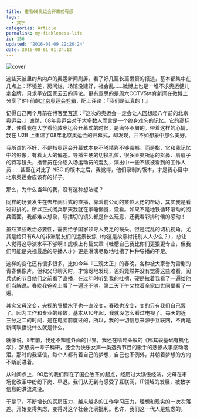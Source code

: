 ```yaml
---
title: 重看08奥运会开幕式有感
tags:
  - 文字
categories: Article
permalink: my-fickleness-life
id: 156
updated: '2016-08-09 22:20:24'
date: 2016-08-01 01:24:12
---
```


![cover](https://cat.yufan.me/cats/2016-08-01_2016080101.jpg)

这些天被里约热内卢的奥运新闻刷屏。看了好几篇长篇累赘的报道，基本都集中在几点上：环境差，房间烂，场馆没建好，社会乱……微博上也是一堆不求奥运健儿拿金牌，只求平安回家云云的评论。更有意思的是周六CCTV5体育新闻在微博上分享了8年前的[北京奥运会剪辑](http://weibo.com/1750822455/E1gIp3STd)，配上评论：『我们是认真的！』

记得自己两个月前在博客里[写道](https://yufan.me/primary-school-student)：『这次的奥运会一定会让人回想起八年前的北京奥运会。』诚然，08年奥运会对于大多数人而言是一个终身难忘的记忆。它的高标准，使得我在大学看伦敦奥运会开幕式的时候，是满怀不屑的。带着这样的心情，我在 U2B 上重温了08年北京奥运会的开幕式，却发现，并不如想象中那么美好。

<!--more-->

我所谓的不好，不是指奥运会开幕式本身不够精彩不够震撼。而是指，它和我记忆中的影像，有着太大的偏差。导播生硬的切换机位，很多匪夷所思的抠鼻、扇扇子的特写镜头，播音员在介绍入场运动员的混乱，演出中一些不该被看到的工作人员……甚至在对比了 NBC 的版本之后，我觉得，他们录制的版本，才是我心目中北京奥运会应该有的样子。

那么，为什么当年的我，没有这种想法呢？

同样的场景发生在去年阅兵式的直播，靠着前公司的某位大佬的帮助，其实我是看过彩排的。所以正式阅兵那天我就在家睡懒觉，没看。如果不是地铁循环滚动的阅兵画面，我都难以想象，导播切的镜头都是什么玩意，还我看彩排时候的感动！

虽然某些政治必要性，需要给予国家领导人充足的镜头。但是混乱的切机视角，尤其是给只有6人的非洲朋友们的远景长焦（你这是故意衬托别人人少么？），总让人觉得这导演水平不够啊！虎嗅上有篇文章《吐槽自己我比你们更狠更专业，但我们可能是央视最后的导播人才》更是淋漓尽致地吐槽了种种导播的不足。

这样的变化还有很多很多，比如今年『三观太正』的春晚，各种被大家誉为雷剧的青春偶像片。但和父母聊天时，才惊讶地发现，爸妈竟然并没有觉得这些难看，阅兵式的节目他们之前看了直播，在过年时听到我的吐槽，硬是拉着我看了一遍给他们当解说。春晚我爸晚上看了一遍还不够，第二天下午又拉着全家四世同堂看了一遍。

其实父母没变，央视的导播水平也一直没变，春晚也没变，变的只有我们自己罢了。因为工作和专业的缘故，基本从10年起，我就没怎么看过电视了。每天的近三分之二的时间，是在电脑前度过的，所以，我的一切信息来源于互联网，不再是新闻联播说什么就是什么。

就像说，8年前，我还不知道外面的世界，我还在啃砖头般的《邢其毅基础有机化学》，梦想搞一辈子科研，还会为快乐女声一类选秀节目的歌手的悲惨故事感动落泪。那时的我坚信，每个人都有着自己的梦想，自己也不例外，并朝着梦想的方向不断前进着。

从时间点上，90后的我们踩在了国企改革的起点，经历过大锅饭经济，父母在市场化改革中纷纷下岗、早退。我们从无到有感受了互联网，IT领域的发展，被数字信息的洪流淹没。

于是乎，不断增长的买房压力，越来越多的工作学习压力，理想和现实的一次次落差。开始变得焦虑，变得对这个社会充满批判。也许，我们这一代人是焦虑的。
